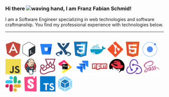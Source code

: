 ### Hi there <img src="https://user-images.githubusercontent.com/11149444/149554325-43a540fe-1e93-4261-8d82-c346ef1392db.png" width="24px" alt="waving hand">, I am Franz Fabian Schmid!

I am a Software Engineer specializing in web technologies and software craftmanship. You find my professional experience with technologies below.

---
<img src="https://github.com/devicons/devicon/blob/master/icons/angularjs/angularjs-plain.svg" alt="Angular" width="50" height="50"><img src="https://github.com/devicons/devicon/blob/master/icons/bash/bash-plain.svg" alt="Bash" width="50" height="50">
<img src="https://github.com/devicons/devicon/blob/master/icons/bitbucket/bitbucket-original.svg" alt="Bitbucket" width="50" height="50">
<img src="https://github.com/devicons/devicon/blob/master/icons/confluence/confluence-original.svg" alt="Confluence" width="50" height="50">
<img src="https://github.com/devicons/devicon/blob/master/icons/css3/css3-original.svg" alt="CSS3" width="50" height="50">
<img src="https://github.com/devicons/devicon/blob/master/icons/docker/docker-plain.svg" alt="Docker" width="50" height="50">
<img src="https://github.com/devicons/devicon/blob/master/icons/git/git-plain.svg" alt="Git" width="50" height="50">
<img src="https://github.com/devicons/devicon/blob/master/icons/html5/html5-original.svg" alt="HTML5" width="50" height="50">
<img src="https://github.com/devicons/devicon/blob/master/icons/ionic/ionic-original.svg" alt="Ionic" width="50" height="50">
<img src="https://github.com/devicons/devicon/blob/master/icons/javascript/javascript-original.svg" alt="JavaScript" width="50" height="50">
<img src="https://github.com/devicons/devicon/blob/master/icons/jenkins/jenkins-original.svg" alt="Jenkins" width="50" height="50">
<img src="https://github.com/devicons/devicon/blob/master/icons/jest/jest-plain.svg" alt="Jest" width="50" height="50">
<img src="https://github.com/devicons/devicon/blob/master/icons/jetbrains/jetbrains-original.svg" alt="JetBrains" width="50" height="50">
<img src="https://github.com/devicons/devicon/blob/master/icons/jira/jira-original.svg" alt="Jira" width="50" height="50">
<img src="https://github.com/devicons/devicon/blob/master/icons/npm/npm-original-wordmark.svg" alt="npm" width="50" height="50">
<img src="https://github.com/devicons/devicon/blob/master/icons/redhat/redhat-original.svg" alt="Openshift" width="50" height="50">
<img src="https://github.com/devicons/devicon/blob/master/icons/redux/redux-original.svg" alt="Redux" width="50" height="50">
<img src="https://github.com/devicons/devicon/blob/master/icons/sass/sass-original.svg" alt="Sass" width="50" height="50">
<img src="https://github.com/devicons/devicon/blob/master/icons/slack/slack-original.svg" alt="Slack" width="50" height="50">
<img src="https://github.com/devicons/devicon/blob/master/icons/storybook/storybook-original.svg" alt="Storybook" width="50" height="50">
<img src="https://github.com/devicons/devicon/blob/master/icons/typescript/typescript-original.svg" alt="TypeScript" width="50" height="50">
<img src="https://github.com/devicons/devicon/blob/master/icons/webpack/webpack-original.svg" alt="Webpack" width="50" height="50">
---

<!--
**Nexi89/Nexi89** is a ✨ _special_ ✨ repository because its `README.md` (this file) appears on your GitHub profile.

Here are some ideas to get you started:

- 🔭 I’m currently working on ...
- 🌱 I’m currently learning ...
- 👯 I’m looking to collaborate on ...
- 🤔 I’m looking for help with ...
- 💬 Ask me about ...
- 📫 How to reach me: ...
- 😄 Pronouns: ...
- ⚡ Fun fact: ...
-->
